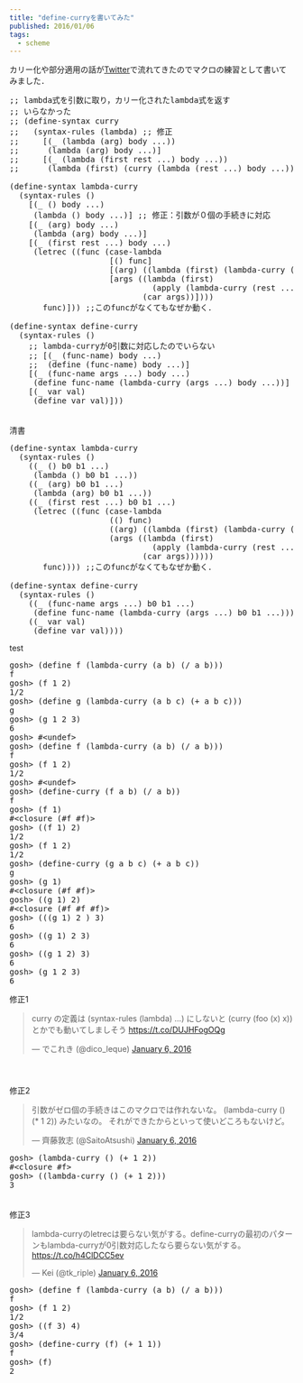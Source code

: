 ```yaml
---
title: "define-curryを書いてみた"
published: 2016/01/06
tags:
  - scheme
---
```


<p>カリー化や部分適用の話が<a class="keyword" href="http://d.hatena.ne.jp/keyword/Twitter">Twitter</a>で流れてきたのでマクロの練習として書いてみました．</p>

<pre class="code lang-scheme" data-lang="scheme" data-unlink><span class="synComment">;; lambda式を引数に取り，カリー化されたlambda式を返す</span>
<span class="synComment">;; いらなかった</span>
<span class="synComment">;; (define-syntax curry</span>
<span class="synComment">;;   (syntax-rules (lambda) ;; 修正</span>
<span class="synComment">;;     [(_ (lambda (arg) body ...))</span>
<span class="synComment">;;      (lambda (arg) body ...)]</span>
<span class="synComment">;;     [(_ (lambda (first rest ...) body ...))</span>
<span class="synComment">;;      (lambda (first) (curry (lambda (rest ...) body ...)))]))</span>

<span class="synSpecial">(</span><span class="synStatement">define-syntax</span> lambda-curry
  <span class="synSpecial">(</span><span class="synStatement">syntax-rules</span> <span class="synSpecial">()</span>
    <span class="synSpecial">[(</span>_ <span class="synSpecial">()</span> body ...<span class="synSpecial">)</span>
     <span class="synSpecial">(</span><span class="synStatement">lambda</span> <span class="synSpecial">()</span> body ...<span class="synSpecial">)]</span> <span class="synComment">;; 修正：引数が０個の手続きに対応</span>
    <span class="synSpecial">[(</span>_ <span class="synSpecial">(</span>arg<span class="synSpecial">)</span> body ...<span class="synSpecial">)</span>
     <span class="synSpecial">(</span><span class="synStatement">lambda</span> <span class="synSpecial">(</span>arg<span class="synSpecial">)</span> body ...<span class="synSpecial">)]</span>
    <span class="synSpecial">[(</span>_ <span class="synSpecial">(</span>first rest ...<span class="synSpecial">)</span> body ...<span class="synSpecial">)</span>
     <span class="synSpecial">(</span><span class="synStatement">letrec</span> <span class="synSpecial">((</span>func <span class="synSpecial">(</span>case-lambda
                     <span class="synSpecial">[()</span> func<span class="synSpecial">]</span>
                     <span class="synSpecial">[(</span>arg<span class="synSpecial">)</span> <span class="synSpecial">((</span><span class="synStatement">lambda</span> <span class="synSpecial">(</span>first<span class="synSpecial">)</span> <span class="synSpecial">(</span>lambda-curry <span class="synSpecial">(</span>rest ...<span class="synSpecial">)</span> body ...<span class="synSpecial">))</span> arg<span class="synSpecial">)]</span>
                     <span class="synSpecial">[</span>args <span class="synSpecial">((</span><span class="synStatement">lambda</span> <span class="synSpecial">(</span>first<span class="synSpecial">)</span>
                              <span class="synSpecial">(</span><span class="synIdentifier">apply</span> <span class="synSpecial">(</span>lambda-curry <span class="synSpecial">(</span>rest ...<span class="synSpecial">)</span> body ...<span class="synSpecial">)</span> <span class="synSpecial">(</span><span class="synIdentifier">cdr</span> args<span class="synSpecial">)))</span>
                            <span class="synSpecial">(</span><span class="synIdentifier">car</span> args<span class="synSpecial">))])))</span>
       func<span class="synSpecial">)]))</span> <span class="synComment">;;このfuncがなくてもなぜか動く．</span>

<span class="synSpecial">(</span><span class="synStatement">define-syntax</span> define-curry
  <span class="synSpecial">(</span><span class="synStatement">syntax-rules</span> <span class="synSpecial">()</span>
    <span class="synComment">;; lambda-curryが0引数に対応したのでいらない</span>
    <span class="synComment">;; [(_ (func-name) body ...)</span>
    <span class="synComment">;;  (define (func-name) body ...)]</span>
    <span class="synSpecial">[(</span>_ <span class="synSpecial">(</span>func-name args ...<span class="synSpecial">)</span> body ...<span class="synSpecial">)</span>
     <span class="synSpecial">(</span><span class="synStatement">define</span> func-name <span class="synSpecial">(</span>lambda-curry <span class="synSpecial">(</span>args ...<span class="synSpecial">)</span> body ...<span class="synSpecial">))]</span>
    <span class="synSpecial">[(</span>_ var val<span class="synSpecial">)</span>
     <span class="synSpecial">(</span><span class="synStatement">define</span> var val<span class="synSpecial">)]))</span>
</pre>


<p>　<br/>
清書</p>

<pre class="code lang-scheme" data-lang="scheme" data-unlink><span class="synSpecial">(</span><span class="synStatement">define-syntax</span> lambda-curry
  <span class="synSpecial">(</span><span class="synStatement">syntax-rules</span> <span class="synSpecial">()</span>
    <span class="synSpecial">((</span>_ <span class="synSpecial">()</span> b0 b1 ...<span class="synSpecial">)</span>
     <span class="synSpecial">(</span><span class="synStatement">lambda</span> <span class="synSpecial">()</span> b0 b1 ...<span class="synSpecial">))</span>
    <span class="synSpecial">((</span>_ <span class="synSpecial">(</span>arg<span class="synSpecial">)</span> b0 b1 ...<span class="synSpecial">)</span>
     <span class="synSpecial">(</span><span class="synStatement">lambda</span> <span class="synSpecial">(</span>arg<span class="synSpecial">)</span> b0 b1 ...<span class="synSpecial">))</span>
    <span class="synSpecial">((</span>_ <span class="synSpecial">(</span>first rest ...<span class="synSpecial">)</span> b0 b1 ...<span class="synSpecial">)</span>
     <span class="synSpecial">(</span><span class="synStatement">letrec</span> <span class="synSpecial">((</span>func <span class="synSpecial">(</span>case-lambda
                     <span class="synSpecial">(()</span> func<span class="synSpecial">)</span>
                     <span class="synSpecial">((</span>arg<span class="synSpecial">)</span> <span class="synSpecial">((</span><span class="synStatement">lambda</span> <span class="synSpecial">(</span>first<span class="synSpecial">)</span> <span class="synSpecial">(</span>lambda-curry <span class="synSpecial">(</span>rest ...<span class="synSpecial">)</span> b0 b1 ...<span class="synSpecial">))</span> arg<span class="synSpecial">))</span>
                     <span class="synSpecial">(</span>args <span class="synSpecial">((</span><span class="synStatement">lambda</span> <span class="synSpecial">(</span>first<span class="synSpecial">)</span>
                              <span class="synSpecial">(</span><span class="synIdentifier">apply</span> <span class="synSpecial">(</span>lambda-curry <span class="synSpecial">(</span>rest ...<span class="synSpecial">)</span> b0 b1 ...<span class="synSpecial">)</span> <span class="synSpecial">(</span><span class="synIdentifier">cdr</span> args<span class="synSpecial">)))</span>
                            <span class="synSpecial">(</span><span class="synIdentifier">car</span> args<span class="synSpecial">))))))</span>
       func<span class="synSpecial">))))</span> <span class="synComment">;;このfuncがなくてもなぜか動く．</span>

<span class="synSpecial">(</span><span class="synStatement">define-syntax</span> define-curry
  <span class="synSpecial">(</span><span class="synStatement">syntax-rules</span> <span class="synSpecial">()</span>
    <span class="synSpecial">((</span>_ <span class="synSpecial">(</span>func-name args ...<span class="synSpecial">)</span> b0 b1 ...<span class="synSpecial">)</span>
     <span class="synSpecial">(</span><span class="synStatement">define</span> func-name <span class="synSpecial">(</span>lambda-curry <span class="synSpecial">(</span>args ...<span class="synSpecial">)</span> b0 b1 ...<span class="synSpecial">)))</span>
    <span class="synSpecial">((</span>_ var val<span class="synSpecial">)</span>
     <span class="synSpecial">(</span><span class="synStatement">define</span> var val<span class="synSpecial">))))</span>
</pre>


<p>test</p>

<pre class="code lang-scheme" data-lang="scheme" data-unlink>gosh&gt; <span class="synSpecial">(</span><span class="synStatement">define</span> f <span class="synSpecial">(</span>lambda-curry <span class="synSpecial">(</span>a b<span class="synSpecial">)</span> <span class="synSpecial">(</span><span class="synIdentifier">/</span> a b<span class="synSpecial">)))</span>
f
gosh&gt; <span class="synSpecial">(</span>f <span class="synConstant">1</span> <span class="synConstant">2</span><span class="synSpecial">)</span>
<span class="synConstant">1/2</span>
gosh&gt; <span class="synSpecial">(</span><span class="synStatement">define</span> g <span class="synSpecial">(</span>lambda-curry <span class="synSpecial">(</span>a b c<span class="synSpecial">)</span> <span class="synSpecial">(</span><span class="synIdentifier">+</span> a b c<span class="synSpecial">)))</span>
g
gosh&gt; <span class="synSpecial">(</span>g <span class="synConstant">1</span> <span class="synConstant">2</span> <span class="synConstant">3</span><span class="synSpecial">)</span>
<span class="synConstant">6</span>
gosh&gt; <span class="synError">#&lt;undef&gt;</span>
gosh&gt; <span class="synSpecial">(</span><span class="synStatement">define</span> f <span class="synSpecial">(</span>lambda-curry <span class="synSpecial">(</span>a b<span class="synSpecial">)</span> <span class="synSpecial">(</span><span class="synIdentifier">/</span> a b<span class="synSpecial">)))</span>
f
gosh&gt; <span class="synSpecial">(</span>f <span class="synConstant">1</span> <span class="synConstant">2</span><span class="synSpecial">)</span>
<span class="synConstant">1/2</span>
gosh&gt; <span class="synError">#&lt;undef&gt;</span>
gosh&gt; <span class="synSpecial">(</span>define-curry <span class="synSpecial">(</span>f a b<span class="synSpecial">)</span> <span class="synSpecial">(</span><span class="synIdentifier">/</span> a b<span class="synSpecial">))</span>
f
gosh&gt; <span class="synSpecial">(</span>f <span class="synConstant">1</span><span class="synSpecial">)</span>
<span class="synError">#&lt;closure</span> <span class="synSpecial">(</span><span class="synConstant">#f</span> <span class="synConstant">#f</span><span class="synSpecial">)</span><span class="synIdentifier">&gt;</span>
gosh&gt; <span class="synSpecial">((</span>f <span class="synConstant">1</span><span class="synSpecial">)</span> <span class="synConstant">2</span><span class="synSpecial">)</span>
<span class="synConstant">1/2</span>
gosh&gt; <span class="synSpecial">(</span>f <span class="synConstant">1</span> <span class="synConstant">2</span><span class="synSpecial">)</span>
<span class="synConstant">1/2</span>
gosh&gt; <span class="synSpecial">(</span>define-curry <span class="synSpecial">(</span>g a b c<span class="synSpecial">)</span> <span class="synSpecial">(</span><span class="synIdentifier">+</span> a b c<span class="synSpecial">))</span>
g
gosh&gt; <span class="synSpecial">(</span>g <span class="synConstant">1</span><span class="synSpecial">)</span>
<span class="synError">#&lt;closure</span> <span class="synSpecial">(</span><span class="synConstant">#f</span> <span class="synConstant">#f</span><span class="synSpecial">)</span><span class="synIdentifier">&gt;</span>
gosh&gt; <span class="synSpecial">((</span>g <span class="synConstant">1</span><span class="synSpecial">)</span> <span class="synConstant">2</span><span class="synSpecial">)</span>
<span class="synError">#&lt;closure</span> <span class="synSpecial">(</span><span class="synConstant">#f</span> <span class="synConstant">#f</span> <span class="synConstant">#f</span><span class="synSpecial">)</span><span class="synIdentifier">&gt;</span>
gosh&gt; <span class="synSpecial">(((</span>g <span class="synConstant">1</span><span class="synSpecial">)</span> <span class="synConstant">2</span> <span class="synSpecial">)</span> <span class="synConstant">3</span><span class="synSpecial">)</span>
<span class="synConstant">6</span>
gosh&gt; <span class="synSpecial">((</span>g <span class="synConstant">1</span><span class="synSpecial">)</span> <span class="synConstant">2</span> <span class="synConstant">3</span><span class="synSpecial">)</span>
<span class="synConstant">6</span>
gosh&gt; <span class="synSpecial">((</span>g <span class="synConstant">1</span> <span class="synConstant">2</span><span class="synSpecial">)</span> <span class="synConstant">3</span><span class="synSpecial">)</span>
<span class="synConstant">6</span>
gosh&gt; <span class="synSpecial">(</span>g <span class="synConstant">1</span> <span class="synConstant">2</span> <span class="synConstant">3</span><span class="synSpecial">)</span>
<span class="synConstant">6</span>
</pre>


<p>修正1
<blockquote class="twitter-tweet" lang="HASH(0xa7a3470)"><p lang="ja" dir="ltr">curry の定義は (syntax-rules (lambda) ...) にしないと (curry (foo (x) x)) とかでも動いてしましそう&#10;<a href="https://t.co/DUJHFogOQg">https://t.co/DUJHFogOQg</a></p>&mdash; でこれき (@dico_leque) <a href="https://twitter.com/dico_leque/status/684596402043813888">January 6, 2016</a></blockquote><script async src="//platform.twitter.com/widgets.js" charset="utf-8"></script>
　<br/>
　<br/>
修正2</p>

<p><blockquote class="twitter-tweet" lang="HASH(0xa7a3470)"><p lang="ja" dir="ltr">引数がゼロ個の手続きはこのマクロでは作れないな。&#10;(lambda-curry () (* 1 2)) みたいなの。&#10;それができたからといって使いどころもないけど。</p>&mdash; 齊藤敦志 (@SaitoAtsushi) <a href="https://twitter.com/SaitoAtsushi/status/684595362833694720">January 6, 2016</a></blockquote><script async src="//platform.twitter.com/widgets.js" charset="utf-8"></script></p>

<pre class="code lang-scheme" data-lang="scheme" data-unlink>gosh&gt; <span class="synSpecial">(</span>lambda-curry <span class="synSpecial">()</span> <span class="synSpecial">(</span><span class="synIdentifier">+</span> <span class="synConstant">1</span> <span class="synConstant">2</span><span class="synSpecial">))</span>
<span class="synError">#&lt;closure</span> <span class="synError">#f&gt;</span>
gosh&gt; <span class="synSpecial">((</span>lambda-curry <span class="synSpecial">()</span> <span class="synSpecial">(</span><span class="synIdentifier">+</span> <span class="synConstant">1</span> <span class="synConstant">2</span><span class="synSpecial">)))</span>
<span class="synConstant">3</span>
</pre>


<p>　<br/>
修正3
<blockquote class="twitter-tweet" lang="HASH(0xa7a3470)"><p lang="ja" dir="ltr">lambda-curryのletrecは要らない気がする。define-curryの最初のパターンもlambda-curryが0引数対応したなら要らない気がする。 <a href="https://t.co/h4ClDCC5ev">https://t.co/h4ClDCC5ev</a></p>&mdash; Kei (@tk_riple) <a href="https://twitter.com/tk_riple/status/684665486274093056">January 6, 2016</a></blockquote><script async src="//platform.twitter.com/widgets.js" charset="utf-8"></script></p>

<pre class="code lang-scheme" data-lang="scheme" data-unlink>gosh&gt; <span class="synSpecial">(</span><span class="synStatement">define</span> f <span class="synSpecial">(</span>lambda-curry <span class="synSpecial">(</span>a b<span class="synSpecial">)</span> <span class="synSpecial">(</span><span class="synIdentifier">/</span> a b<span class="synSpecial">)))</span>
f
gosh&gt; <span class="synSpecial">(</span>f <span class="synConstant">1</span> <span class="synConstant">2</span><span class="synSpecial">)</span>
<span class="synConstant">1/2</span>
gosh&gt; <span class="synSpecial">((</span>f <span class="synConstant">3</span><span class="synSpecial">)</span> <span class="synConstant">4</span><span class="synSpecial">)</span>
<span class="synConstant">3/4</span>
gosh&gt; <span class="synSpecial">(</span>define-curry <span class="synSpecial">(</span>f<span class="synSpecial">)</span> <span class="synSpecial">(</span><span class="synIdentifier">+</span> <span class="synConstant">1</span> <span class="synConstant">1</span><span class="synSpecial">))</span>
f
gosh&gt; <span class="synSpecial">(</span>f<span class="synSpecial">)</span>
<span class="synConstant">2</span>
</pre>


